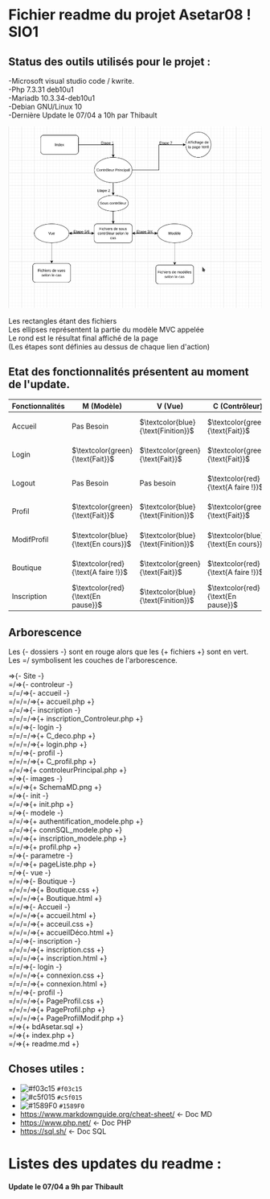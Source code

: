 # Fichier readme du projet Asetar08 ! SIO1  



## Status des outils utilisés pour le projet :  

-Microsoft visual studio code / kwrite.  
-Php 7.3.31 deb10u1  
-Mariadb 10.3.34-deb10u1  
-Debian GNU/Linux 10  
-Dernière Update le 07/04 a 10h par Thibault    
 

![Erreur de chargement](Site/images/SchemaMD.png)  

Les rectangles étant des fichiers   
Les ellipses représentent la partie du modèle MVC appelée  
Le rond est le résultat final affiché de la page  
(Les étapes sont définies au dessus de chaque lien d'action)  
  
## Etat des fonctionnalités présentent au moment de l'update.

| Fonctionnalités | M (Modèle) | V (Vue) | C (Contrôleur) | Priorité |
| ----------- | ----------- | ----------- |----------- | ----------- |
| Accueil | Pas Besoin | $`\textcolor{blue}{\text{Finition}}`$ | $`\textcolor{green}{\text{Fait}}`$ | $`\textcolor{green}{\text{Fini 95 pourcent}}`$ |
| Login | $`\textcolor{green}{\text{Fait}}`$ | $`\textcolor{green}{\text{Fait}}`$ | $`\textcolor{green}{\text{Fait}}`$ | $`\textcolor{green}{\text{Fini 100 pourcent}}`$ |
| Logout | Pas Besoin | Pas besoin | $`\textcolor{red}{\text{A faire !}}`$ | $`\textcolor{red}{\text{Fini 20 pourcent}}`$ |
| Profil | $`\textcolor{green}{\text{Fait}}`$ | $`\textcolor{blue}{\text{Finition}}`$ | $`\textcolor{green}{\text{Fait}}`$ | $`\textcolor{green}{\text{Fini 95 pourcent}}`$ |
| ModifProfil | $`\textcolor{blue}{\text{En cours}}`$ | $`\textcolor{blue}{\text{Finition}}`$ | $`\textcolor{blue}{\text{En cours}}`$ | $`\textcolor{green}{\text{Fini 70 pourcent}}`$ |
| Boutique | $`\textcolor{red}{\text{A faire !}}`$ | $`\textcolor{green}{\text{Fait}}`$ | $`\textcolor{red}{\text{A faire !}}`$ | $`\textcolor{red}{\text{Fini 20 pourcent}}`$ |
| Inscription | $`\textcolor{red}{\text{En pause}}`$ | $`\textcolor{blue}{\text{Finition}}`$ | $`\textcolor{red}{\text{En pause}}`$ | $`\textcolor{red}{\text{Fini 40 pourcent}}`$ |


## Arborescence  

Les {- dossiers -} sont en rouge alors que les {+ fichiers +} sont en vert. Les =/ symbolisent les couches de l'arborescence.

=>{- Site -}  
=/=>{- controleur -}  
=/=/=>{- accueil -}  
=/=/=/=>{+ accueil.php +}  
=/=/=>{- inscription -}  
=/=/=/=>{+ inscription_Controleur.php +}  
=/=/=>{- login -}  
=/=/=/=>{+ C_deco.php +}  
=/=/=/=>{+ login.php +}  
=/=/=>{- profil -}  
=/=/=/=>{+ C_profil.php +}  
=/=/=>{+ controleurPrincipal.php +}  
=/=>{- images -}  
=/=/=>{+ SchemaMD.png +}  
=/=>{- init -}  
=/=/=>{+ init.php +}  
=/=>{- modele -}  
=/=/=>{+ authentification_modele.php +}  
=/=/=>{+ connSQL_modele.php +}  
=/=/=>{+ inscription_modele.php +}  
=/=/=>{+ profil.php +}  
=/=>{- parametre -}  
=/=/=>{+ pageListe.php +}  
=/=>{- vue -}  
=/=/=>{- Boutique -}  
=/=/=/=>{+ Boutique.css +}  
=/=/=/=>{+ Boutique.html +}  
=/=/=>{- Accueil -}  
=/=/=/=>{+ accueil.html +}  
=/=/=/=>{+ acceuil.css +}  
=/=/=/=>{+ accueilDéco.html +}  
=/=/=>{- inscription -}  
=/=/=/=>{+ inscription.css +}  
=/=/=/=>{+ inscription.html +}  
=/=/=>{- login -}  
=/=/=/=>{+ connexion.css +}  
=/=/=/=>{+ connexion.html +}  
=/=/=>{- profil -}  
=/=/=/=>{+ PageProfil.css +}  
=/=/=/=>{+ PageProfil.php +}  
=/=/=/=>{+ PageProfilModif.php +}  
=/=>{+ bdAsetar.sql +}  
=/=>{+ index.php +}  
=/=>{+ readme.md +}  


## Choses utiles :  

- ![#f03c15](https://via.placeholder.com/15/f03c15/000000?text=+) `#f03c15` 
- ![#c5f015](https://via.placeholder.com/15/c5f015/000000?text=+) `#c5f015` 
- ![#1589F0](https://via.placeholder.com/15/1589F0/000000?text=+) `#1589F0`
- https://www.markdownguide.org/cheat-sheet/ <- Doc MD
- https://www.php.net/ <- Doc PHP
- https://sql.sh/ <- Doc SQL


# Listes des updates du readme :  
#### Update le 07/04 a 9h par Thibault  
####   
####   
####   
####   
####   
####   
